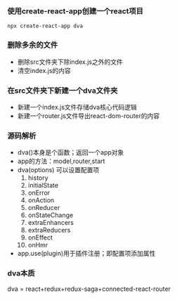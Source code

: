 ### 使用create-react-app创建一个react项目
`npx create-react-app dva`

### 删除多余的文件
- 删除src文件夹下除index.js之外的文件
- 清空index.js的内容

### 在src文件夹下新建一个dva文件夹
- 新建一个index.js文件存储dva核心代码逻辑
- 新建一个router.js文件导出react-dom-router的内容

### 源码解析
- dva()本身是个函数；返回一个app对象
- app的方法：model,router,start
- dva(options) 可以设置配置项
   1. history
   2. initialState
   3. onError
   4. onAction
   5. onReducer
   6. onStateChange
   7. extraEnhancers
   8. extraReducers
   9. onEffect
   10. onHmr
- app.use(plugin)用于插件注册；即配置项添加属性

### dva本质
dva = react+redux+redux-saga+connected-react-router
